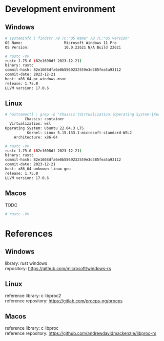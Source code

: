 # Development environment

## Windows

```sh
# systeminfo | findstr /B /C:"OS Name" /B /C:"OS Version"
OS Name:                   Microsoft Windows 11 Pro
OS Version:                10.0.22621 N/A Build 22621
```

```sh
# rustc -Vv
rustc 1.75.0 (82e1608df 2023-12-21)
binary: rustc
commit-hash: 82e1608dfa6e0b5569232559e3d385fea5a93112
commit-date: 2023-12-21
host: x86_64-pc-windows-msvc
release: 1.75.0
LLVM version: 17.0.6
```

## Linux

```sh
# hostnamectl | grep -E 'Chassis:|Virtualization:|Operating System:|Kernel:|Architecture:'
         Chassis: container
  Virtualization: wsl
Operating System: Ubuntu 22.04.3 LTS
          Kernel: Linux 5.15.133.1-microsoft-standard-WSL2
    Architecture: x86-64
```

```sh
# rustc -Vv
rustc 1.75.0 (82e1608df 2023-12-21)
binary: rustc
commit-hash: 82e1608dfa6e0b5569232559e3d385fea5a93112
commit-date: 2023-12-21
host: x86_64-unknown-linux-gnu
release: 1.75.0
LLVM version: 17.0.6
```

## Macos

TODO

```sh
# rustc -Vv
```

# References

## Windows  

library: rust windows  
repository: https://github.com/microsoft/windows-rs

## Linux

reference library: c libproc2  
reference repository: https://gitlab.com/procps-ng/procps

## Macos

reference library: c libproc  
reference repository: https://github.com/andrewdavidmackenzie/libproc-rs
